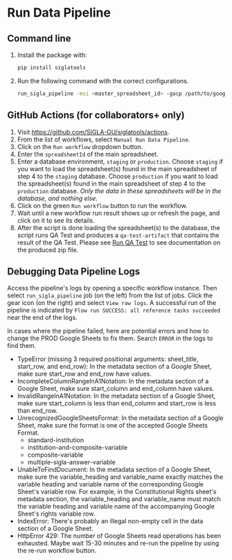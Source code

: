 # Run Data Pipeline

## Command line

1. Install the package with:

    ```bash
    pip install siglatools
    ```

2. Run the following command with the correct configurations.

    ```bash
    run_sigla_pipeline -msi <master_spreadsheet_id> -gacp /path/to/google-api-credentials.json -dbe <db_env> -sdbcu <staging_db_connection_url> -pdbcu <prod_db_connection_url>
    ```

## GitHub Actions (for collaborators+ only) 
1. Visit https://github.com/SIGLA-GU/siglatools/actions.
2. From the list of workflows, select `Manual Run Data Pipeline`.
3. Click on the `Run workflow` dropdown button.
4. Enter the `spreadsheetId` of the main spreadsheet.
5. Enter a database environment, `staging` or `production`. Choose `staging` if you want to load the spreadsheet(s) found in the main spreadsheet of step 4 to the `staging` database. Choose `production` if you want to load the spreadsheet(s) found in the main spreadsheet of step 4 to the `production` database. <em>Only the data in these spreadsheets will be in the database, and nothing else.</em>
6. Click on the green `Run workflow` button to run the workflow.
7. Wait until a new workflow run result shows up or refresh the page, and click on it to see its details.
8. After the script is done loading the spreadsheet(s) to the database, the script runs QA Test and produces a `qa-test-artifact` that contains the result of the QA Test. Please see [Run QA Test](run_qa_test.html) to see documentation on the produced zip file.

## Debugging Data Pipeline Logs
Access the pipeline's logs by opening a specific workflow instance. Then select `run_sigla_pipeline` job (on the left) from the list of jobs. Click the gear icon (on the right) and select `View raw logs`. A successful run of the pipeline is indicated by `Flow run SUCCESS: all reference tasks succeeded` near the end of the logs.

In cases where the pipeline failed, here are potential errors and how to change the PROD Google Sheets to fix them. Search `ERROR` in the logs to find them.

- TypeError (missing 3 required positional arguments: sheet_title, start_row, and end_row): In the metadata section of a Google Sheet, make sure start_row and end_row have values.
- IncompleteColumnRangeInA1Notation: In the metadata section of a Google Sheet, make sure start_column and end_column have values.
- InvalidRangeInA1Notation: In the metadata section of a Google Sheet, make sure start_column is less than end_column and start_row is less than end_row.
- UnrecognizedGoogleSheetsFormat: In the metadata section of a Google Sheet, make sure the format is one of the accepted Google Sheets Format.
    - standard-institution
    - institution-and-composite-variable
    - composite-variable
    - multiple-sigla-answer-variable
- UnableToFindDocument: In the metadata section of a Google Sheet, make sure the variable_heading and variable_name exactly matches the variable heading and variable name of the corresponding Google Sheet's variable row. For example, in the Constitutional Rights sheet's metadata section, the variable_heading and variable_name must match the variable heading and variable name of the accompanying Google Sheet's rights variable row.
- IndexError: There's probably an illegal non-empty cell in the data section of a Google Sheet.
- HttpError 429: The number of Google Sheets read operations has been exhausted. Maybe wait 15-30 minutes and re-run the pipeline by using the re-run workflow button.
